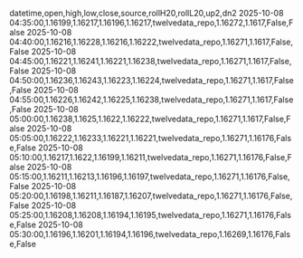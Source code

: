 datetime,open,high,low,close,source,rollH20,rollL20,up2,dn2
2025-10-08 04:35:00,1.16199,1.16217,1.16196,1.16217,twelvedata_repo,1.16272,1.1617,False,False
2025-10-08 04:40:00,1.16216,1.16228,1.16216,1.16222,twelvedata_repo,1.16271,1.1617,False,False
2025-10-08 04:45:00,1.16221,1.16241,1.16221,1.16238,twelvedata_repo,1.16271,1.1617,False,False
2025-10-08 04:50:00,1.16236,1.16243,1.16223,1.16224,twelvedata_repo,1.16271,1.1617,False,False
2025-10-08 04:55:00,1.16226,1.16242,1.16225,1.16238,twelvedata_repo,1.16271,1.1617,False,False
2025-10-08 05:00:00,1.16238,1.1625,1.1622,1.16222,twelvedata_repo,1.16271,1.1617,False,False
2025-10-08 05:05:00,1.16222,1.16233,1.16221,1.16221,twelvedata_repo,1.16271,1.16176,False,False
2025-10-08 05:10:00,1.16217,1.1622,1.16199,1.16211,twelvedata_repo,1.16271,1.16176,False,False
2025-10-08 05:15:00,1.16211,1.16213,1.16196,1.16197,twelvedata_repo,1.16271,1.16176,False,False
2025-10-08 05:20:00,1.16198,1.16211,1.16187,1.16207,twelvedata_repo,1.16271,1.16176,False,False
2025-10-08 05:25:00,1.16208,1.16208,1.16194,1.16195,twelvedata_repo,1.16271,1.16176,False,False
2025-10-08 05:30:00,1.16196,1.16201,1.16194,1.16196,twelvedata_repo,1.16269,1.16176,False,False
